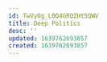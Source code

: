 ```yaml
---
id: TwVyOg_L0Q4GRQZHt5QWV
title: Deep Politics
desc: ''
updated: 1639762693857
created: 1639762693857
---
```


